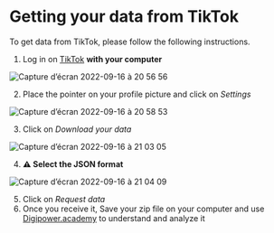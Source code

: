 # Getting your data from TikTok
To get data from TikTok, please follow the following instructions.

1. Log in on [TikTok](https://www.tiktok.com) **with your computer**

![Capture d’écran 2022-09-16 à 20 56 56](https://user-images.githubusercontent.com/81250365/190711600-c9a0634f-d614-4d71-aa24-ffaa63a44cb1.png)

2. Place the pointer on your profile picture and click on *Settings*

![Capture d’écran 2022-09-16 à 20 58 53](https://user-images.githubusercontent.com/81250365/190712152-1bf99f90-830c-49cc-abda-9c07b794269d.png)

3. Click on *Download your data*

![Capture d’écran 2022-09-16 à 21 03 05](https://user-images.githubusercontent.com/81250365/190712611-a8daf3b0-3821-46c1-822a-758978268059.png)

4. **⚠️ Select the JSON format**

![Capture d’écran 2022-09-16 à 21 04 09](https://user-images.githubusercontent.com/81250365/190712794-44fed8bf-0700-458a-ab6a-42e5ffe75e1c.png)

5. Click on *Request data*
6. Once you receive it, Save your zip file on your computer and use [Digipower.academy](https://digipower.academy) to understand and analyze it



